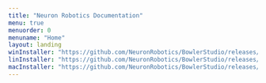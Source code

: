 ```yaml
---
title: "Neuron Robotics Documentation"
menu: true
menuorder: 0
menuname: "Home"
layout: landing
winInstaller: "https://github.com/NeuronRobotics/BowlerStudio/releases/download/0.4.12/Windows-BowlerStudio-0.4.12.exe"
linInstaller: "https://github.com/NeuronRobotics/BowlerStudio/releases/download/0.4.12/Ubuntu-BowlerStudio-0.4.12.deb"
macInstaller: "https://github.com/NeuronRobotics/BowlerStudio/releases/download/0.4.12/MacOSX-BowlerStudio-0.4.12.zip"
---
```


